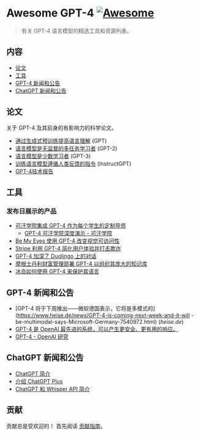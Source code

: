 # Awesome GPT-4 [![Awesome](https://awesome.re/badge.svg)](https://awesome.re)

> 有关 GPT-4 语言模型的精选工具和资源列表。


## 内容

- [论文](#papers)
- [工具](#tools)
- [GPT-4 新闻和公告](#gpt-4-news-and-announcements)
- [ChatGPT 新闻和公告](#chatgpt-news-and-announcements)


## 论文

关于 GPT-4 及其前身的有影响力的科学论文。

- [通过生成式预训练提高语言理解](https://paperswithcode.com/paper/improving-language-understanding-by) (GPT)
- [语言模型是无监督的多任务学习者](https://paperswithcode.com/paper/language-models-are-unsupervised-multitask) (GPT-2)
- [语言模型是少数学习者](https://paperswithcode.com/paper/language-models-are-few-shot-learners) (GPT-3)
- [训练语言模型遵循人类反馈的指令](https://arxiv.org/abs/2203.02155) (InstructGPT)
- [GPT-4技术报告](https://cdn.openai.com/papers/gpt-4.pdf)


## 工具

### 发布日展示的产品

- [可汗学院集成 GPT-4 作为每个学生的定制导师](https://openai.com/customer-stories/khan-academy)
     - [GPT-4 可汗学院深度演示 - 可汗学院](https://www.youtube.com/watch?v=rnIgnS8Susg)
- [Be My Eyes 使用 GPT-4 改变视觉可访问性](https://openai.com/customer-stories/be-my-eyes)
- [Stripe 利用 GPT-4 简化用户体验并打击欺诈](https://openai.com/customer-stories/stripe)
- [GPT-4 加深了 Duolingo 上的对话](https://openai.com/customer-stories/duolingo)
- [摩根士丹利财富管理部署 GPT-4 以组织其庞大的知识库](https://openai.com/customer-stories/morgan-stanley)
- [冰岛如何使用 GPT-4 来保护其语言](https://openai.com/customer-stories/government-of-iceland)

## GPT-4 新闻和公告

- [GPT-4 将于下周推出——微软德国表示，它将是多模式的](https://www.heise.de/news/GPT-4-is-coming-next-week-and-it-will -be-multimodal-says-Microsoft-Germany-7540972.html) (*heise.de*)
- [GPT-4 是 OpenAI 最先进的系统，可以产生更安全、更有用的响应。](https://openai.com/product/gpt-4)
- [GPT-4 - OpenAI 研究](https://openai.com/research/gpt-4)


## ChatGPT 新闻和公告

- [ChatGPT 简介](https://openai.com/blog/chatgpt)
- [介绍 ChatGPT Plus](https://openai.com/blog/chatgpt-plus)
- [ChatGPT 和 Whisper API 简介](https://openai.com/blog/introducing-chatgpt-and-whisper-apis)


## 贡献

贡献总是受欢迎的！ 首先阅读 [贡献指南](contributing.md)。
